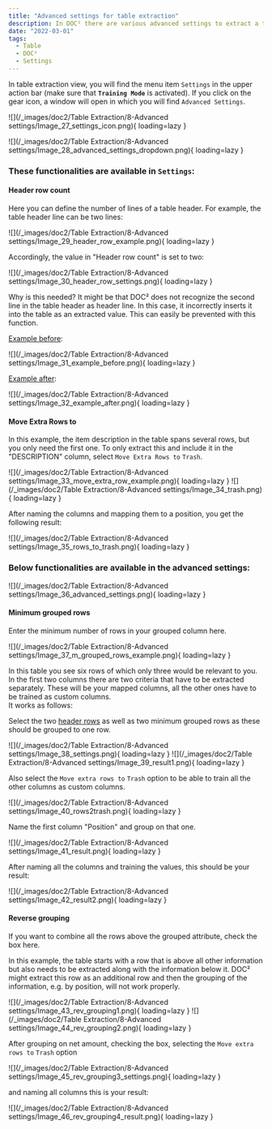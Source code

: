 ```yaml
---
title: "Advanced settings for table extraction"
description: In DOC² there are various advanced settings to extract a table. On this page you will find a few examples of different table characteristics.
date: "2022-03-01"
tags:
  - Table
  - DOC²
  - Settings
---
```


In table extraction view, you will find the menu item `Settings` in the upper action bar (make sure that **`Training Mode`** is activated). If you click on the gear icon, a window will open in which you will find `Advanced Settings`.

![](/_images/doc2/Table Extraction/8-Advanced settings/Image_27_settings_icon.png){ loading=lazy }



![](/_images/doc2/Table Extraction/8-Advanced settings/Image_28_advanced_settings_dropdown.png){ loading=lazy }

### These functionalities are available in **`Settings`**:

#### Header row count

Here you can define the number of lines of a table header. For example, the table header line can be two lines:

![](/_images/doc2/Table Extraction/8-Advanced settings/Image_29_header_row_example.png){ loading=lazy }

Accordingly, the value in "Header row count" is set to two:

![](/_images/doc2/Table Extraction/8-Advanced settings/Image_30_header_row_settings.png){ loading=lazy }

Why is this needed? It might be that DOC² does not recognize the second line in the table header as header line. In this case, it incorrectly inserts it into the table as an extracted value. This can easily be prevented with this function.

<ins>Example before</ins>:

![](/_images/doc2/Table Extraction/8-Advanced settings/Image_31_example_before.png){ loading=lazy }

<ins>Example after</ins>:

![](/_images/doc2/Table Extraction/8-Advanced settings/Image_32_example_after.png){ loading=lazy }


#### Move Extra Rows to

In this example, the item description in the table spans several rows, but you only need the first one. To only extract this and include it in the "DESCRIPTION" column, select `Move Extra Rows to` `Trash`.

![](/_images/doc2/Table Extraction/8-Advanced settings/Image_33_move_extra_row_example.png){ loading=lazy }
![](/_images/doc2/Table Extraction/8-Advanced settings/Image_34_trash.png){ loading=lazy }

 After naming the columns and mapping them to a position, you get the following result:

![](/_images/doc2/Table Extraction/8-Advanced settings/Image_35_rows_to_trash.png){ loading=lazy }



### Below functionalities are available in the advanced settings:

![](/_images/doc2/Table Extraction/8-Advanced settings/Image_36_advanced_settings.png){ loading=lazy }


#### Minimum grouped rows

Enter the minimum number of rows in your grouped column here.

![](/_images/doc2/Table Extraction/8-Advanced settings/Image_37_m_grouped_rows_example.png){ loading=lazy }

In this table you see six rows of which only three would be relevant to you. In the first two columns there are two criteria that have to be extracted separately. These will be your mapped columns, all the other ones have to be trained as custom columns. <br> It works as follows:

Select the two [header rows](/doc2/table-extraction/advanced-settings/#header-row-count) as well as two minimum grouped rows as these should be grouped to one row.

![](/_images/doc2/Table Extraction/8-Advanced settings/Image_38_settings.png){ loading=lazy }
![](/_images/doc2/Table Extraction/8-Advanced settings/Image_39_result1.png){ loading=lazy }

Also select the `Move extra rows to` `Trash` option to be able to train all the other columns as custom columns.

![](/_images/doc2/Table Extraction/8-Advanced settings/Image_40_rows2trash.png){ loading=lazy }

Name the first column "Position" and group on that one.

![](/_images/doc2/Table Extraction/8-Advanced settings/Image_41_result.png){ loading=lazy }

After naming all the columns and training the values, this should be your result:


![](/_images/doc2/Table Extraction/8-Advanced settings/Image_42_result2.png){ loading=lazy }



<!--

##### Maximum grouped rows

Enter the maximum number of rows in your grouped column here.

#### Distinct group columns

If you want only unique values for your grouped column, check the box here.

-->

#### Reverse grouping

If you want to combine all the rows above the grouped attribute, check the box here.

In this example, the table starts with a row that is above all other information but also needs to be extracted along with the information below it. DOC² might extract this row as an additional row and then the grouping of the information, e.g. by position, will not work properly.

![](/_images/doc2/Table Extraction/8-Advanced settings/Image_43_rev_grouping1.png){ loading=lazy }
![](/_images/doc2/Table Extraction/8-Advanced settings/Image_44_rev_grouping2.png){ loading=lazy }

After grouping on net amount, checking the box, selecting the `Move extra rows to` `Trash` option 

![](/_images/doc2/Table Extraction/8-Advanced settings/Image_45_rev_grouping3_settings.png){ loading=lazy }

and naming all columns this is your result:

![](/_images/doc2/Table Extraction/8-Advanced settings/Image_46_rev_grouping4_result.png){ loading=lazy }
<!--

#### Split Text

If you want to split the text exactly at the column separator, check the box here. -->